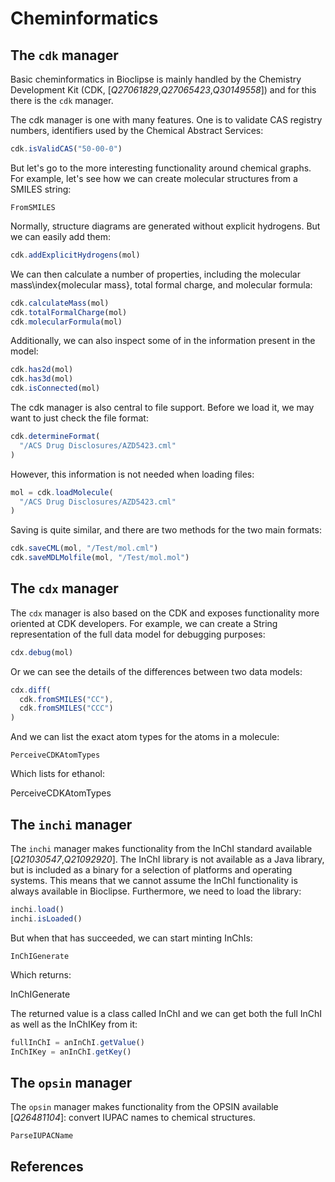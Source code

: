 # Cheminformatics

## The `cdk` manager

Basic cheminformatics in Bioclipse is mainly handled by the Chemistry
Development Kit (CDK, [<cite>Q27061829</cite>,<cite>Q27065423</cite>,<cite>Q30149558</cite>])
and for this there is the `cdk` manager.

The cdk manager is one with many features. One is to validate
CAS registry numbers, identifiers used by the Chemical Abstract
Services:

```js
cdk.isValidCAS("50-00-0")
```

But let's go to the more interesting functionality around chemical graphs. For
example, let's see how we can create molecular structures from a SMILES
string:

<code>FromSMILES</code>

Normally, structure diagrams are generated without explicit hydrogens. But we
can easily add them:

```js
cdk.addExplicitHydrogens(mol)
```

We can then calculate a number of properties, including the molecular
mass\index{molecular mass}, total formal charge, and molecular
formula:

```js
cdk.calculateMass(mol)
cdk.totalFormalCharge(mol)
cdk.molecularFormula(mol)
```

Additionally, we can also inspect some of in the information present in the
model:

```js
cdk.has2d(mol)
cdk.has3d(mol)
cdk.isConnected(mol)
```

The cdk manager is also central to file support. Before we load it, we may want
to just check the file format:

```js
cdk.determineFormat(
  "/ACS Drug Disclosures/AZD5423.cml"
)
```

However, this information is not needed when loading files:

```js
mol = cdk.loadMolecule(
  "/ACS Drug Disclosures/AZD5423.cml"
)
```

Saving is quite similar, and there are two methods for the two main formats:

```js
cdk.saveCML(mol, "/Test/mol.cml")
cdk.saveMDLMolfile(mol, "/Test/mol.mol")
```

## The `cdx` manager

The `cdx` manager is also based on the CDK and exposes
functionality more oriented at CDK developers. For example, we can
create a String representation of the full data model for debugging
purposes:

```js
cdx.debug(mol)
```

Or we can see the details of the differences between two data
models:

```js
cdx.diff(
  cdk.fromSMILES("CC"),
  cdk.fromSMILES("CCC")
)
```

And we can list the exact atom types for the atoms in a
molecule:

<code>PerceiveCDKAtomTypes</code>

Which lists for ethanol:

<out>PerceiveCDKAtomTypes</out>

## The `inchi` manager

The `inchi` manager makes functionality from the InChI
standard available [<cite>Q21030547</cite>,<cite>Q21092920</cite>].
The InChI library is not available as a Java library, but is included as a
binary for a selection of platforms and operating systems. This means that we
cannot assume the InChI functionality is always available in Bioclipse.
Furthermore, we need to load the library:

```js
inchi.load()
inchi.isLoaded()
```

But when that has succeeded, we can start minting InChIs:

<code>InChIGenerate</code>

Which returns:

<out>InChIGenerate</out>

The returned value is a class called InChI and we can get both the full InChI
as well as the InChIKey from it:

```js
fullInChI = anInChI.getValue()
InChIKey = anInChI.getKey()
```

## The `opsin` manager

The `opsin` manager makes functionality from the OPSIN
available [<cite>Q26481104</cite>]: convert IUPAC names to chemical
structures.

<code>ParseIUPACName</code>

## References

<references/>

